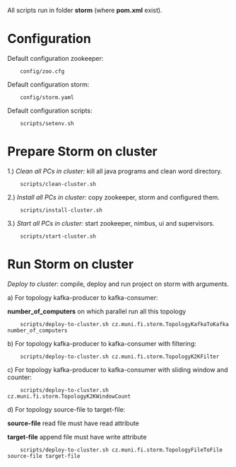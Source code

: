 All scripts run in folder <b>storm</b> (where <b>pom.xml</b> exist).

Configuration
============================

Default configuration zookeeper:

        config/zoo.cfg

Default configuration storm:

        config/storm.yaml

Default configuration scripts:

        scripts/setenv.sh


Prepare Storm on cluster
============================

1.) <i>Clean all PCs in cluster:</i> kill all java programs and clean word directory.

        scripts/clean-cluster.sh

2.) <i>Install all PCs in cluster:</i> copy zookeeper, storm and configured them.

        scripts/install-cluster.sh

3.) <i>Start all PCs in cluster:</i> start zookeeper, nimbus, ui and supervisors.

        scripts/start-cluster.sh

Run Storm on cluster
============================

<i>Deploy to cluster:</i> compile, deploy and run project on storm with arguments.

a) For topology kafka-producer to kafka-consumer:

 <b>number_of_computers</b> on which parallel run all this topology

        scripts/deploy-to-cluster.sh cz.muni.fi.storm.TopologyKafkaToKafka number_of_computers

b) For topology kafka-producer to kafka-consumer with filtering:

        scripts/deploy-to-cluster.sh cz.muni.fi.storm.TopologyK2KFilter

c) For topology kafka-producer to kafka-consumer with sliding window and counter:

        scripts/deploy-to-cluster.sh cz.muni.fi.storm.TopologyK2KWindowCount

d) For topology source-file to target-file:

 <b>source-file</b> read file must have read attribute

 <b>target-file</b> append file must have write attribute

        scripts/deploy-to-cluster.sh cz.muni.fi.storm.TopologyFileToFile source-file target-file
